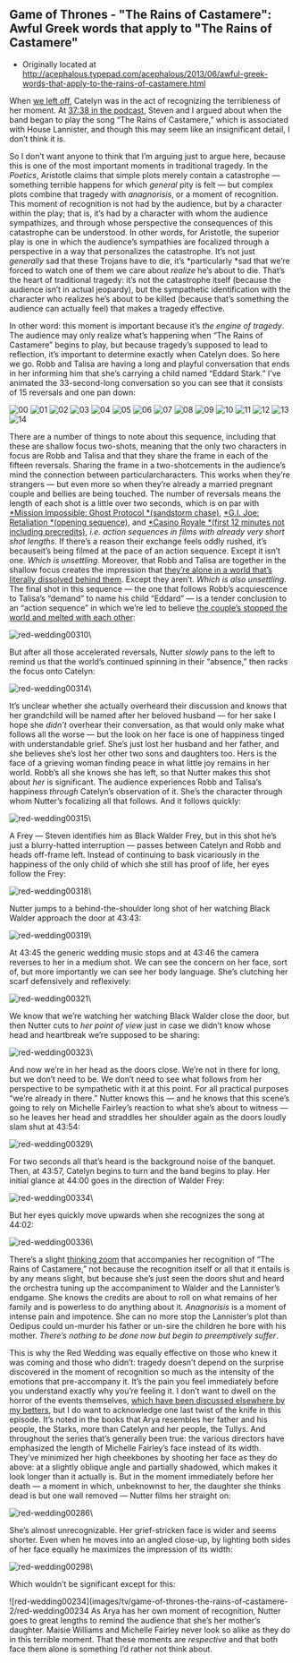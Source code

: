 ## Game of Thrones - "The Rains of Castamere": Awful Greek words that apply to "The Rains of Castamere"

 * Originally located at http://acephalous.typepad.com/acephalous/2013/06/awful-greek-words-that-apply-to-the-rains-of-castamere.html

When [we left off](http://www.lawyersgunsmoneyblog.com/2013/06/www.lawyersgunsmoneyblog.com/2013/06/its-always-been-raining-in-castamere/), Catelyn was in the act of recognizing the terribleness of her moment. At [37:38 in the podcast](http://youtu.be/R3ablpE5Kks#t=37m38s), Steven and I argued about when the band began to play the song “The Rains of Castamere,” which is associated with House Lannister, and though this may seem like an insignificant detail, I don’t think it is.

So I don’t want anyone to think that I’m arguing just to argue here, because this is one of the most important moments in traditional tragedy. In the *Poetics*, Aristotle claims that simple plots merely contain a catastrophe — something terrible happens for which *general* pity is felt — but complex plots combine that tragedy with *anagnorisis*, or a moment of recognition. This moment of recognition is not had by the audience, but by a character within the play; that is, it’s had by a character with whom the audience sympathizes, and through whose perspective the consequences of this catastrophe can be understood. In other words, for Aristotle, the superior play is one in which the audience’s sympathies are focalized through a perspective in a way that personalizes the catastrophe. It’s not just *generally* sad that these Trojans have to die, it’s *particularly *sad that we’re forced to watch one of them we care about *realize* he’s about to die. That’s the heart of traditional tragedy: it’s not the catastrophe itself (because the audience isn’t in actual jeopardy), but the sympathetic identification with the character who realizes he’s about to be killed (because that’s something the audience can actually feel) that makes a tragedy effective.

In other word: this moment is important because it’s *the engine of tragedy*. The audience may only realize what’s happening when “The Rains of Castamere” begins to play, but because tragedy’s supposed to lead to reflection, it’s important to determine exactly when Catelyn does. So here we go. Robb and Talisa are having a long and playful conversation that ends in her informing him that she’s carrying a child named “Eddard Stark.” I’ve animated the 33-second-long conversation so you
can see that it consists of 15 reversals and one pan down:

![00](images/tv/game-of-thrones-the-rains-of-castamere-2/red-wedding04-00.jpg)
![01](images/tv/game-of-thrones-the-rains-of-castamere-2/red-wedding04-01.jpg)
![02](images/tv/game-of-thrones-the-rains-of-castamere-2/red-wedding04-02.jpg)
![03](images/tv/game-of-thrones-the-rains-of-castamere-2/red-wedding04-03.jpg)
![04](images/tv/game-of-thrones-the-rains-of-castamere-2/red-wedding04-04.jpg)
![05](images/tv/game-of-thrones-the-rains-of-castamere-2/red-wedding04-05.jpg)
![06](images/tv/game-of-thrones-the-rains-of-castamere-2/red-wedding04-06.jpg)
![07](images/tv/game-of-thrones-the-rains-of-castamere-2/red-wedding04-07.jpg)
![08](images/tv/game-of-thrones-the-rains-of-castamere-2/red-wedding04-08.jpg)
![09](images/tv/game-of-thrones-the-rains-of-castamere-2/red-wedding04-09.jpg)
![10](images/tv/game-of-thrones-the-rains-of-castamere-2/red-wedding04-10.jpg)
![11](images/tv/game-of-thrones-the-rains-of-castamere-2/red-wedding04-11.jpg)
![12](images/tv/game-of-thrones-the-rains-of-castamere-2/red-wedding04-12.jpg)
![13](images/tv/game-of-thrones-the-rains-of-castamere-2/red-wedding04-13.jpg)
![14](images/tv/game-of-thrones-the-rains-of-castamere-2/red-wedding04-14.jpg)

There are a number of things to note about this sequence, including that these are shallow focus two-shots, meaning that the only two characters in focus are Robb and Talisa and that they share the frame in each of the fifteen reversals. Sharing the frame in a two-shotcements in the audience’s mind the connection between particularcharacters. This works when they’re strangers — but even more so when they’re already a married pregnant couple and bellies are being touched. The number of reversals means the length of each shot is a little over two seconds, which is on par with [*Mission Impossible: Ghost Protocol *(sandstorm chase)](http://www.cinemetrics.lv/database.php?sort=asl), [*G.I. Joe: Retaliation *(opening sequence)](http://www.cinemetrics.lv/database.php?sort=asl), and [*Casino Royale *(first 12 minutes not including precredits)](http://www.cinemetrics.lv/database.php?sort=asl), *i.e. action sequences in films with already very short shot lengths*. If there’s a reason their exchange feels oddly rushed, it’s becauseit’s being filmed at the pace of an action sequence. Except it isn’t one. *Which is unsettling*. Moreover, that Robb and Talisa are together in the shallow focus creates the impression that [they’re alone in a world that’s literally dissolved behind them](http://www.lawyersgunsmoneyblog.com/2013/04/surprisingly-not-unwatchable-hannibal). Except they aren’t. *Which is also unsettling.* The final shot in this sequence — the one that follows Robb’s acquiescence to Talisa’s “demand” to name his child “Eddard” — is a tender conclusion to an “action sequence” in which we’re led to believe [the couple’s stopped the world and melted with each other](http://youtu.be/LuN6gs0AJls):

![red-wedding00310](images/tv/game-of-thrones-the-rains-of-castamere-2/red-wedding00310.png)\

But after all those accelerated reversals, Nutter *slowly* pans to the left to remind us that the world’s continued spinning in their “absence,” then racks the focus onto Catelyn:

![red-wedding00314](images/tv/game-of-thrones-the-rains-of-castamere-2/red-wedding00314.png)\

It’s unclear whether she actually overheard their discussion and knows that her grandchild will be named after her beloved husband — for her sake I hope she *didn’t* overhear their conversation, as that would only make what follows all the worse — but the look on her face is one of happiness tinged with understandable grief. She’s just lost her husband and her father, and she believes she’s lost her other two sons and daughters too. Hers is the face of a grieving woman finding peace in what little joy remains in her world. Robb’s all she knows she has left, so that Nutter makes this shot about *her* is significant. The audience experiences Robb and Talisa’s happiness *through* Catelyn’s observation of it. She’s the character through whom Nutter’s focalizing all that follows. And it follows quickly:

![red-wedding00315](images/tv/game-of-thrones-the-rains-of-castamere-2/red-wedding00315.png)\

A Frey — Steven identifies him as Black Walder Frey, but in this shot he’s just a blurry-hatted interruption — passes between Catelyn and Robb and heads off-frame left. Instead of continuing to bask vicariously in the happiness of the only child of which she still has proof of life, her eyes follow the Frey:

![red-wedding00318](images/tv/game-of-thrones-the-rains-of-castamere-2/red-wedding00318.png)\

Nutter jumps to a behind-the-shoulder long shot of her watching Black Walder approach the door at 43:43:

![red-wedding00319](images/tv/game-of-thrones-the-rains-of-castamere-2/red-wedding00319.png)\

At 43:45 the generic wedding music stops and at 43:46 the camera reverses to her in a medium shot. We can see the concern on her face, sort of, but more importantly we can see her body language. She’s clutching her scarf defensively and reflexively:

![red-wedding00321](images/tv/game-of-thrones-the-rains-of-castamere-2/red-wedding00321.png)\

We know that we’re watching her watching Black Walder close the door, but then Nutter cuts to *her point of view* just in case we didn’t know whose head and heartbreak we’re supposed to be sharing:

![red-wedding00323](images/tv/game-of-thrones-the-rains-of-castamere-2/red-wedding00323.png)\

And now we’re in her head as the doors close. We’re not in there for long, but we don’t need to be. We don’t need to see what follows from her perspective to be sympathetic with it at this point. For all practical purposes “we’re already in there.” Nutter knows this — and he knows that this scene’s going to rely on Michelle Fairley’s reaction to what she’s about to witness — so he leaves her head and straddles her shoulder again as the doors loudly slam shut at 43:54:

![red-wedding00329](images/tv/game-of-thrones-the-rains-of-castamere-2/red-wedding00329.png)\

For two seconds all that’s heard is the background noise of the banquet. Then, at 43:57, Catelyn begins to turn and the band begins to play. Her initial glance at 44:00 goes in the direction of Walder Frey:

![red-wedding00334](images/tv/game-of-thrones-the-rains-of-castamere-2/red-wedding00334.png)\

But her eyes quickly move upwards when she recognizes the song at 44:02:

![red-wedding00336](images/tv/game-of-thrones-the-rains-of-castamere-2/red-wedding00336.png)\

There’s a slight [thinking zoom](http://acephalous.typepad.com/acephalous/2012/01/follow-that-thought.html) that accompanies her recognition of “The Rains of Castamere,” not because the recognition itself or all that it entails is by any means slight, but because she’s just seen the doors shut and heard the orchestra tuning up the accompaniment to Walder and the Lannister’s endgame. She knows the credits are about to roll on what remains of her family and is powerless to do anything about it. *Anagnorisis* is a moment of intense pain and impotence. She can no more stop the Lannister’s plot than Oedipus could un-murder his father or un-sire the children he bore with his mother. *There’s nothing to be done now but begin to preemptively suffer*.

This is why the Red Wedding was equally effective on those who knew it was coming and those who didn’t: tragedy doesn’t depend on the surprise discovered in the moment of recognition so much as the intensity of the emotions that pre-accompany it. It’s the pain you feel immediately before you understand exactly why you’re feeling it. I don’t want to dwell on the horror of the events themselves, [which have been discussed elsewhere by my betters](http://thinkprogress.org/alyssa/2013/06/05/2103271/game-of-thrones-red-wedding-and-why-television-makes-pregnancy-and-childbirth-so-violent/), but I do want to acknowledge one last twist of the knife in this episode. It’s noted in the books that Arya resembles her father and his people, the Starks, more than Catelyn and her people, the Tullys. And throughout the series that’s generally been true: the various directors have emphasized the length of Michelle Fairley’s face instead of its width. They’ve minimized her high cheekbones by shooting her face as they do above: at a slightly oblique angle and partially shadowed, which makes it look longer than it actually is. But in the moment immediately before her death — a moment in which, unbeknownst to her, the daughter she thinks dead is but one wall removed — Nutter films her straight on:

![red-wedding00286](images/tv/game-of-thrones-the-rains-of-castamere-2/red-wedding00286.png)\

She’s almost unrecognizable. Her grief-stricken face is wider and seems shorter. Even when he moves into an angled close-up, by lighting both sides of her face equally he maximizes the impression of its width:

![red-wedding00298](images/tv/game-of-thrones-the-rains-of-castamere-2/red-wedding00298.png)\

Which wouldn’t be significant except for this:

![red-wedding00234](images/tv/game-of-thrones-the-rains-of-castamere-2/red-wedding00234
  As Arya has her own moment of recognition, Nutter goes to great lengths to remind the audience that she’s her mother’s daughter. Maisie Williams and Michelle Fairley never look so alike as they do in this terrible moment. That these moments are *respective* and that both face them alone is something I’d rather not think about.
